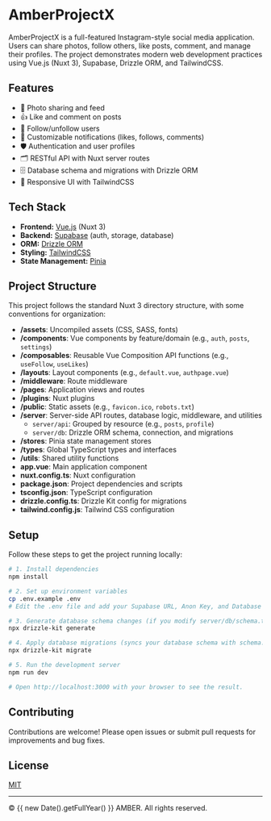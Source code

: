 # AmberProjectX

AmberProjectX is a full-featured Instagram-style social media application. Users can share photos, follow others, like posts, comment, and manage their profiles. The project demonstrates modern web development practices using Vue.js (Nuxt 3), Supabase, Drizzle ORM, and TailwindCSS.

## Features

- 📸 Photo sharing and feed
- 👍 Like and comment on posts
- 👥 Follow/unfollow users
- 🔔 Customizable notifications (likes, follows, comments)
- 🛡️ Authentication and user profiles
- 🗂️ RESTful API with Nuxt server routes
- 🗄️ Database schema and migrations with Drizzle ORM
- 🎨 Responsive UI with TailwindCSS

## Tech Stack

- **Frontend:** [Vue.js](https://vuejs.org/) (Nuxt 3)
- **Backend:** [Supabase](https://supabase.com/) (auth, storage, database)
- **ORM:** [Drizzle ORM](https://orm.drizzle.team/)
- **Styling:** [TailwindCSS](https://tailwindcss.com/)
- **State Management:** [Pinia](https://pinia.vuejs.org/)

## Project Structure

This project follows the standard Nuxt 3 directory structure, with some conventions for organization:

- **/assets**: Uncompiled assets (CSS, SASS, fonts)
- **/components**: Vue components by feature/domain (e.g., `auth`, `posts`, `settings`)
- **/composables**: Reusable Vue Composition API functions (e.g., `useFollow`, `useLikes`)
- **/layouts**: Layout components (e.g., `default.vue`, `authpage.vue`)
- **/middleware**: Route middleware
- **/pages**: Application views and routes
- **/plugins**: Nuxt plugins
- **/public**: Static assets (e.g., `favicon.ico`, `robots.txt`)
- **/server**: Server-side API routes, database logic, middleware, and utilities
  - `server/api`: Grouped by resource (e.g., `posts`, `profile`)
  - `server/db`: Drizzle ORM schema, connection, and migrations
- **/stores**: Pinia state management stores
- **/types**: Global TypeScript types and interfaces
- **/utils**: Shared utility functions
- **app.vue**: Main application component
- **nuxt.config.ts**: Nuxt configuration
- **package.json**: Project dependencies and scripts
- **tsconfig.json**: TypeScript configuration
- **drizzle.config.ts**: Drizzle Kit config for migrations
- **tailwind.config.js**: Tailwind CSS configuration

## Setup

Follow these steps to get the project running locally:

```bash
# 1. Install dependencies
npm install

# 2. Set up environment variables
cp .env.example .env
# Edit the .env file and add your Supabase URL, Anon Key, and Database connection string

# 3. Generate database schema changes (if you modify server/db/schema.ts)
npx drizzle-kit generate

# 4. Apply database migrations (syncs your database schema with schema.ts)
npx drizzle-kit migrate

# 5. Run the development server
npm run dev

# Open http://localhost:3000 with your browser to see the result.
```

## Contributing

Contributions are welcome! Please open issues or submit pull requests for improvements and bug fixes.

## License

[MIT](LICENSE)

---

&copy; {{ new Date().getFullYear() }} AMBER. All rights reserved.
